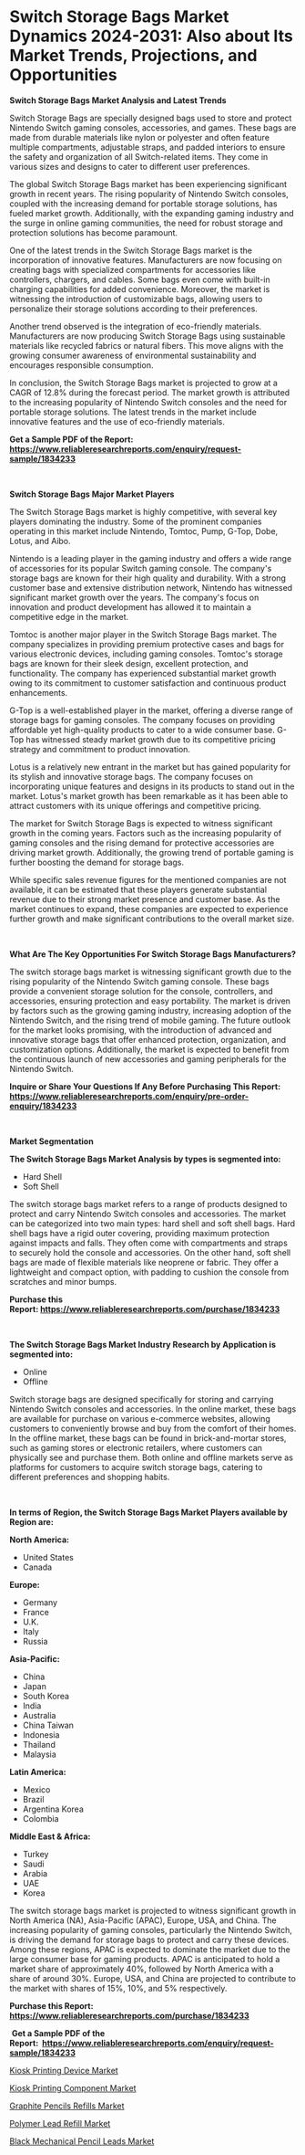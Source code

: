 <p><h1>Switch Storage Bags Market Dynamics 2024-2031: Also about Its Market Trends, Projections, and Opportunities</h1></p><p><strong>Switch Storage Bags Market Analysis and Latest Trends</strong></p>
<p><p>Switch Storage Bags are specially designed bags used to store and protect Nintendo Switch gaming consoles, accessories, and games. These bags are made from durable materials like nylon or polyester and often feature multiple compartments, adjustable straps, and padded interiors to ensure the safety and organization of all Switch-related items. They come in various sizes and designs to cater to different user preferences.</p><p>The global Switch Storage Bags market has been experiencing significant growth in recent years. The rising popularity of Nintendo Switch consoles, coupled with the increasing demand for portable storage solutions, has fueled market growth. Additionally, with the expanding gaming industry and the surge in online gaming communities, the need for robust storage and protection solutions has become paramount.</p><p>One of the latest trends in the Switch Storage Bags market is the incorporation of innovative features. Manufacturers are now focusing on creating bags with specialized compartments for accessories like controllers, chargers, and cables. Some bags even come with built-in charging capabilities for added convenience. Moreover, the market is witnessing the introduction of customizable bags, allowing users to personalize their storage solutions according to their preferences.</p><p>Another trend observed is the integration of eco-friendly materials. Manufacturers are now producing Switch Storage Bags using sustainable materials like recycled fabrics or natural fibers. This move aligns with the growing consumer awareness of environmental sustainability and encourages responsible consumption.</p><p>In conclusion, the Switch Storage Bags market is projected to grow at a CAGR of 12.8% during the forecast period. The market growth is attributed to the increasing popularity of Nintendo Switch consoles and the need for portable storage solutions. The latest trends in the market include innovative features and the use of eco-friendly materials.</p></p>
<p><strong>Get a Sample PDF of the Report:&nbsp; <a href="https://www.reliableresearchreports.com/enquiry/request-sample/1834233">https://www.reliableresearchreports.com/enquiry/request-sample/1834233</a></strong></p>
<p>&nbsp;</p>
<p><strong>Switch Storage Bags Major Market Players</strong></p>
<p><p>The Switch Storage Bags market is highly competitive, with several key players dominating the industry. Some of the prominent companies operating in this market include Nintendo, Tomtoc, Pump, G-Top, Dobe, Lotus, and Aibo.</p><p>Nintendo is a leading player in the gaming industry and offers a wide range of accessories for its popular Switch gaming console. The company's storage bags are known for their high quality and durability. With a strong customer base and extensive distribution network, Nintendo has witnessed significant market growth over the years. The company's focus on innovation and product development has allowed it to maintain a competitive edge in the market. </p><p>Tomtoc is another major player in the Switch Storage Bags market. The company specializes in providing premium protective cases and bags for various electronic devices, including gaming consoles. Tomtoc's storage bags are known for their sleek design, excellent protection, and functionality. The company has experienced substantial market growth owing to its commitment to customer satisfaction and continuous product enhancements.</p><p>G-Top is a well-established player in the market, offering a diverse range of storage bags for gaming consoles. The company focuses on providing affordable yet high-quality products to cater to a wide consumer base. G-Top has witnessed steady market growth due to its competitive pricing strategy and commitment to product innovation.</p><p>Lotus is a relatively new entrant in the market but has gained popularity for its stylish and innovative storage bags. The company focuses on incorporating unique features and designs in its products to stand out in the market. Lotus's market growth has been remarkable as it has been able to attract customers with its unique offerings and competitive pricing.</p><p>The market for Switch Storage Bags is expected to witness significant growth in the coming years. Factors such as the increasing popularity of gaming consoles and the rising demand for protective accessories are driving market growth. Additionally, the growing trend of portable gaming is further boosting the demand for storage bags.</p><p>While specific sales revenue figures for the mentioned companies are not available, it can be estimated that these players generate substantial revenue due to their strong market presence and customer base. As the market continues to expand, these companies are expected to experience further growth and make significant contributions to the overall market size.</p></p>
<p>&nbsp;</p>
<p><strong>What Are The Key Opportunities For Switch Storage Bags Manufacturers?</strong></p>
<p><p>The switch storage bags market is witnessing significant growth due to the rising popularity of the Nintendo Switch gaming console. These bags provide a convenient storage solution for the console, controllers, and accessories, ensuring protection and easy portability. The market is driven by factors such as the growing gaming industry, increasing adoption of the Nintendo Switch, and the rising trend of mobile gaming. The future outlook for the market looks promising, with the introduction of advanced and innovative storage bags that offer enhanced protection, organization, and customization options. Additionally, the market is expected to benefit from the continuous launch of new accessories and gaming peripherals for the Nintendo Switch.</p></p>
<p><strong>Inquire or Share Your Questions If Any Before Purchasing This Report: <a href="https://www.reliableresearchreports.com/enquiry/pre-order-enquiry/1834233">https://www.reliableresearchreports.com/enquiry/pre-order-enquiry/1834233</a></strong></p>
<p>&nbsp;</p>
<p><strong>Market Segmentation</strong></p>
<p><strong>The Switch Storage Bags Market Analysis by types is segmented into:</strong></p>
<p><ul><li>Hard Shell</li><li>Soft Shell</li></ul></p>
<p><p>The switch storage bags market refers to a range of products designed to protect and carry Nintendo Switch consoles and accessories. The market can be categorized into two main types: hard shell and soft shell bags. Hard shell bags have a rigid outer covering, providing maximum protection against impacts and falls. They often come with compartments and straps to securely hold the console and accessories. On the other hand, soft shell bags are made of flexible materials like neoprene or fabric. They offer a lightweight and compact option, with padding to cushion the console from scratches and minor bumps.</p></p>
<p><strong>Purchase this Report:&nbsp;<a href="https://www.reliableresearchreports.com/purchase/1834233">https://www.reliableresearchreports.com/purchase/1834233</a></strong></p>
<p>&nbsp;</p>
<p><strong>The Switch Storage Bags Market Industry Research by Application is segmented into:</strong></p>
<p><ul><li>Online</li><li>Offline</li></ul></p>
<p><p>Switch storage bags are designed specifically for storing and carrying Nintendo Switch consoles and accessories. In the online market, these bags are available for purchase on various e-commerce websites, allowing customers to conveniently browse and buy from the comfort of their homes. In the offline market, these bags can be found in brick-and-mortar stores, such as gaming stores or electronic retailers, where customers can physically see and purchase them. Both online and offline markets serve as platforms for customers to acquire switch storage bags, catering to different preferences and shopping habits.</p></p>
<p>&nbsp;</p>
<p><strong>In terms of Region, the Switch Storage Bags Market Players available by Region are:</strong></p>
<p>
    <p> <strong> North America: </strong>
        <ul>
            <li>United States</li>
            <li>Canada</li>
        </ul>
        </p> 
    <p> <strong> Europe: </strong>
        <ul>
            <li>Germany</li>
            <li>France</li>
            <li>U.K.</li>
            <li>Italy</li>
            <li>Russia</li>
        </ul>
        </p> 
    <p> <strong> Asia-Pacific: </strong>
        <ul>
            <li>China</li>
            <li>Japan</li>
            <li>South Korea</li>
            <li>India</li>
            <li>Australia</li>
            <li>China Taiwan</li>
            <li>Indonesia</li>
            <li>Thailand</li>
            <li>Malaysia</li>
        </ul>
        </p> 
    <p> <strong> Latin America: </strong>
        <ul>
            <li>Mexico</li>
            <li>Brazil</li>
            <li>Argentina Korea</li>
            <li>Colombia</li>
        </ul>
        </p> 
    <p> <strong> Middle East & Africa: </strong>
        <ul>
            <li>Turkey</li>
            <li>Saudi</li>
            <li>Arabia</li>
            <li>UAE</li>
            <li>Korea</li>
        </ul>
    </p>
    </p>
<p><p>The switch storage bags market is projected to witness significant growth in North America (NA), Asia-Pacific (APAC), Europe, USA, and China. The increasing popularity of gaming consoles, particularly the Nintendo Switch, is driving the demand for storage bags to protect and carry these devices. Among these regions, APAC is expected to dominate the market due to the large consumer base for gaming products. APAC is anticipated to hold a market share of approximately 40%, followed by North America with a share of around 30%. Europe, USA, and China are projected to contribute to the market with shares of 15%, 10%, and 5% respectively.</p></p>
<p><strong>Purchase this Report: <a href="https://www.reliableresearchreports.com/purchase/1834233">https://www.reliableresearchreports.com/purchase/1834233</a></strong></p>
<p>&nbsp;<strong>Get a Sample PDF of the Report:&nbsp;&nbsp;<a href="https://www.reliableresearchreports.com/enquiry/request-sample/1834233">https://www.reliableresearchreports.com/enquiry/request-sample/1834233</a></strong></p>
<p><strong></strong></p>
<p><p><a href="https://github.com/vimar16th/Market-Research-Report-List-2/blob/main/kiosk-printing-device-market.md">Kiosk Printing Device Market</a></p><p><a href="https://github.com/luckyshygirl/Market-Research-Report-List-2/blob/main/kiosk-printing-component-market.md">Kiosk Printing Component Market</a></p><p><a href="https://github.com/pizolina/Market-Research-Report-List-2/blob/main/graphite-pencils-refills-market.md">Graphite Pencils Refills Market</a></p><p><a href="https://github.com/sofayahoo2023/Market-Research-Report-List-2/blob/main/polymer-lead-refill-market.md">Polymer Lead Refill Market</a></p><p><a href="https://github.com/lbird53714/Market-Research-Report-List-2/blob/main/black-mechanical-pencil-leads-market.md">Black Mechanical Pencil Leads Market</a></p></p>